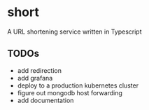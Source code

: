 # short 
A URL shortening service written in Typescript

## TODOs
- add redirection
- add grafana
- deploy to a production kubernetes cluster
- figure out mongodb host forwarding
- add documentation